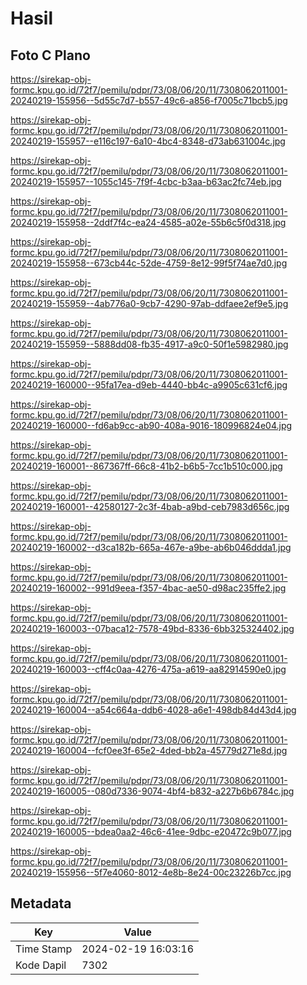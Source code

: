 # Hasil

## Foto C Plano

https://sirekap-obj-formc.kpu.go.id/72f7/pemilu/pdpr/73/08/06/20/11/7308062011001-20240219-155956--5d55c7d7-b557-49c6-a856-f7005c71bcb5.jpg

https://sirekap-obj-formc.kpu.go.id/72f7/pemilu/pdpr/73/08/06/20/11/7308062011001-20240219-155957--e116c197-6a10-4bc4-8348-d73ab631004c.jpg

https://sirekap-obj-formc.kpu.go.id/72f7/pemilu/pdpr/73/08/06/20/11/7308062011001-20240219-155957--1055c145-7f9f-4cbc-b3aa-b63ac2fc74eb.jpg

https://sirekap-obj-formc.kpu.go.id/72f7/pemilu/pdpr/73/08/06/20/11/7308062011001-20240219-155958--2ddf7f4c-ea24-4585-a02e-55b6c5f0d318.jpg

https://sirekap-obj-formc.kpu.go.id/72f7/pemilu/pdpr/73/08/06/20/11/7308062011001-20240219-155958--673cb44c-52de-4759-8e12-99f5f74ae7d0.jpg

https://sirekap-obj-formc.kpu.go.id/72f7/pemilu/pdpr/73/08/06/20/11/7308062011001-20240219-155959--4ab776a0-9cb7-4290-97ab-ddfaee2ef9e5.jpg

https://sirekap-obj-formc.kpu.go.id/72f7/pemilu/pdpr/73/08/06/20/11/7308062011001-20240219-155959--5888dd08-fb35-4917-a9c0-50f1e5982980.jpg

https://sirekap-obj-formc.kpu.go.id/72f7/pemilu/pdpr/73/08/06/20/11/7308062011001-20240219-160000--95fa17ea-d9eb-4440-bb4c-a9905c631cf6.jpg

https://sirekap-obj-formc.kpu.go.id/72f7/pemilu/pdpr/73/08/06/20/11/7308062011001-20240219-160000--fd6ab9cc-ab90-408a-9016-180996824e04.jpg

https://sirekap-obj-formc.kpu.go.id/72f7/pemilu/pdpr/73/08/06/20/11/7308062011001-20240219-160001--867367ff-66c8-41b2-b6b5-7cc1b510c000.jpg

https://sirekap-obj-formc.kpu.go.id/72f7/pemilu/pdpr/73/08/06/20/11/7308062011001-20240219-160001--42580127-2c3f-4bab-a9bd-ceb7983d656c.jpg

https://sirekap-obj-formc.kpu.go.id/72f7/pemilu/pdpr/73/08/06/20/11/7308062011001-20240219-160002--d3ca182b-665a-467e-a9be-ab6b046ddda1.jpg

https://sirekap-obj-formc.kpu.go.id/72f7/pemilu/pdpr/73/08/06/20/11/7308062011001-20240219-160002--991d9eea-f357-4bac-ae50-d98ac235ffe2.jpg

https://sirekap-obj-formc.kpu.go.id/72f7/pemilu/pdpr/73/08/06/20/11/7308062011001-20240219-160003--07baca12-7578-49bd-8336-6bb325324402.jpg

https://sirekap-obj-formc.kpu.go.id/72f7/pemilu/pdpr/73/08/06/20/11/7308062011001-20240219-160003--cff4c0aa-4276-475a-a619-aa82914590e0.jpg

https://sirekap-obj-formc.kpu.go.id/72f7/pemilu/pdpr/73/08/06/20/11/7308062011001-20240219-160004--a54c664a-ddb6-4028-a6e1-498db84d43d4.jpg

https://sirekap-obj-formc.kpu.go.id/72f7/pemilu/pdpr/73/08/06/20/11/7308062011001-20240219-160004--fcf0ee3f-65e2-4ded-bb2a-45779d271e8d.jpg

https://sirekap-obj-formc.kpu.go.id/72f7/pemilu/pdpr/73/08/06/20/11/7308062011001-20240219-160005--080d7336-9074-4bf4-b832-a227b6b6784c.jpg

https://sirekap-obj-formc.kpu.go.id/72f7/pemilu/pdpr/73/08/06/20/11/7308062011001-20240219-160005--bdea0aa2-46c6-41ee-9dbc-e20472c9b077.jpg

https://sirekap-obj-formc.kpu.go.id/72f7/pemilu/pdpr/73/08/06/20/11/7308062011001-20240219-155956--5f7e4060-8012-4e8b-8e24-00c23226b7cc.jpg


## Metadata

| Key        | Value               |
| ---------- | ------------------- |
| Time Stamp | 2024-02-19 16:03:16 |
| Kode Dapil | 7302                |



